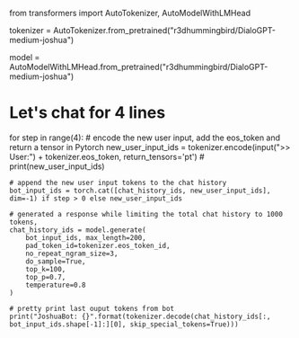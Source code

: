 from transformers import AutoTokenizer, AutoModelWithLMHead

tokenizer = AutoTokenizer.from_pretrained("r3dhummingbird/DialoGPT-medium-joshua")

model = AutoModelWithLMHead.from_pretrained("r3dhummingbird/DialoGPT-medium-joshua")

# Let's chat for 4 lines
for step in range(4):
    # encode the new user input, add the eos_token and return a tensor in Pytorch
    new_user_input_ids = tokenizer.encode(input(">> User:") + tokenizer.eos_token, return_tensors='pt')
    # print(new_user_input_ids)

    # append the new user input tokens to the chat history
    bot_input_ids = torch.cat([chat_history_ids, new_user_input_ids], dim=-1) if step > 0 else new_user_input_ids

    # generated a response while limiting the total chat history to 1000 tokens, 
    chat_history_ids = model.generate(
        bot_input_ids, max_length=200,
        pad_token_id=tokenizer.eos_token_id,  
        no_repeat_ngram_size=3,       
        do_sample=True, 
        top_k=100, 
        top_p=0.7,
        temperature=0.8
    )

    # pretty print last ouput tokens from bot
    print("JoshuaBot: {}".format(tokenizer.decode(chat_history_ids[:, bot_input_ids.shape[-1]:][0], skip_special_tokens=True)))